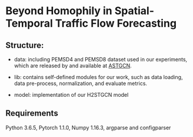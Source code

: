 # Beyond Homophily in Spatial-Temporal Traffic Flow Forecasting


## Structure:

* data: including PEMSD4 and PEMSD8 dataset used in our experiments, which are released by and available at  [ASTGCN](https://github.com/Davidham3/ASTGCN/tree/master/data).

* lib: contains self-defined modules for our work, such as data loading, data pre-process, normalization, and evaluate metrics.

* model: implementation of our H2STGCN model


## Requirements

Python 3.6.5, Pytorch 1.1.0, Numpy 1.16.3, argparse and configparser





